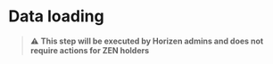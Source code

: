 # Data loading

> :warning: **This step will be executed by Horizen admins and does not require actions for ZEN holders** 